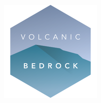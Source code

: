 <div align="center">
  
![Volcanic Bedrock](https://raw.githubusercontent.com/VolcanicInternet/volcanic-bedrock/gh-pages/volcanic-bedrock.png)
  
</div>

